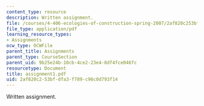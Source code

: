 ```yaml
---
content_type: resource
description: Written assignment.
file: /courses/4-406-ecologies-of-construction-spring-2007/2af820c253bfdfa3f789c96c0d793f14_assignment1.pdf
file_type: application/pdf
learning_resource_types:
- Assignments
ocw_type: OCWFile
parent_title: Assignments
parent_type: CourseSection
parent_uid: 9b25e24b-10cb-4ce2-23e4-8df4fce046fc
resourcetype: Document
title: assignment1.pdf
uid: 2af820c2-53bf-dfa3-f789-c96c0d793f14
---
```

Written assignment.

